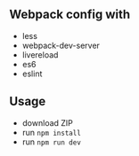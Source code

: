 ## Webpack config with
* less
* webpack-dev-server
* livereload
* es6
* eslint

## Usage
* download ZIP
* run `npm install`
* run `npm run dev`
